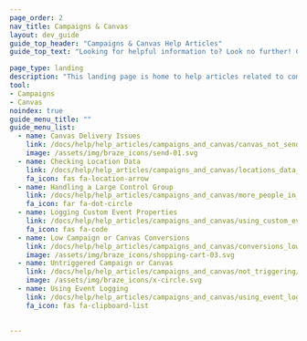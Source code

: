 ```yaml
---
page_order: 2
nav_title: Campaigns & Canvas
layout: dev_guide
guide_top_header: "Campaigns & Canvas Help Articles"
guide_top_text: "Looking for helpful information to? Look no further! Check out our help articles to assist you in troubleshooting areas of your Canvases and campaigns. <br><br> For more information on building and optimizing your engagement with users, check out the articles in the <a href='/docs/user_guide/engagement_tools/campaigns/'>Campaigns</a> and <a href='/docs/user_guide/engagement_tools/canvas/'>Canvas</a>!"

page_type: landing
description: "This landing page is home to help articles related to common issues with your campaigns or Canvases."
tool:
- Campaigns
- Canvas
noindex: true
guide_menu_title: ""
guide_menu_list:
  - name: Canvas Delivery Issues
    link: /docs/help/help_articles/campaigns_and_canvas/canvas_not_sending/
    image: /assets/img/braze_icons/send-01.svg
  - name: Checking Location Data
    link: /docs/help/help_articles/campaigns_and_canvas/locations_data_in_campaigns/
    fa_icon: fas fa-location-arrow
  - name: Handling a Large Control Group
    link: /docs/help/help_articles/campaigns_and_canvas/more_people_in_control_group/
    fa_icon: far fa-dot-circle
  - name: Logging Custom Event Properties
    link: /docs/help/help_articles/campaigns_and_canvas/using_custom_event_properties/
    fa_icon: fas fa-code
  - name: Low Campaign or Canvas Conversions
    link: /docs/help/help_articles/campaigns_and_canvas/conversions_low/
    image: /assets/img/braze_icons/shopping-cart-03.svg
  - name: Untriggered Campaign or Canvas
    link: /docs/help/help_articles/campaigns_and_canvas/not_triggering/
    image: /assets/img/braze_icons/x-circle.svg
  - name: Using Event Logging
    link: /docs/help/help_articles/campaigns_and_canvas/using_event_logging/
    fa_icon: fas fa-clipboard-list

    
---
```


